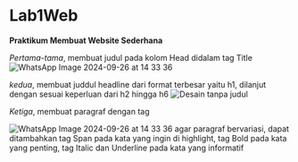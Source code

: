 # Lab1Web

<b>Praktikum Membuat Website Sederhana</b>

<i>Pertama-tama</i>, membuat judul pada kolom Head didalam tag Title
![WhatsApp Image 2024-09-26 at 14 33 36](https://github.com/user-attachments/assets/470c67cc-3d3f-47c1-8fad-9fe7d07bb92e)

<i>kedua</i>, membuat juddul headline dari format terbesar yaitu h1, dilanjut dengan sesuai keperluan dari h2 hingga h6 
![Desain tanpa judul](https://github.com/user-attachments/assets/acbc4dfc-ec90-49b9-81c8-098493161250)

<i>Ketiga</i>, membuat paragraf dengan tag <p>
![WhatsApp Image 2024-09-26 at 14 33 36](https://github.com/user-attachments/assets/ce6520a5-a12f-4055-8148-dc200c472b76)
agar paragraf bervariasi, dapat ditambahkan tag Span pada kata yang ingin di highlight, tag Bold pada kata yang penting, tag Italic dan Underline pada kata yang informatif


